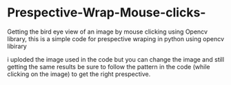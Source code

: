 # Prespective-Wrap-Mouse-clicks-
Getting the bird eye view of an image by mouse clicking using Opencv library, this is a simple code for prespective wraping in python 
using opencv libirary 

i uploded the image used in the code but you can change the image and still getting the same results be sure to follow the 
pattern in the code (while clicking on the image) to get the right prespective. 
